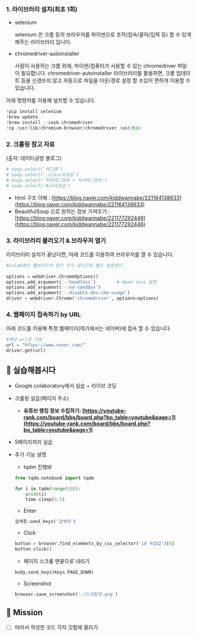 ### 1. 라이브러리 설치(최초 1회)

- selenium
    
    selenium 은 크롬 등의 브라우저를 파이썬으로 조작(접속/클릭/입력 등) 할 수 있게 해주는 라이브러리 입니다. 
    
- chromedriver-autoinstaller
    
    사람이 사용하는 크롬 외에,  파이썬/컴퓨터가 사용할 수 있는 chromedriver 파일이 필요합니다. chromedriver-autoinstaller 라이브러리를 활용하면,  크롬 업데이트 등을 신경쓰지 않고 자동으로 파일을 다운/경로 설정 할 수있어 편하게 이용할 수 있습니다. 
    

아래 명령어를 이용해 설치할 수 있습니다. 

```python
!pip install selenium
!brew update
!brew install --cask chromedriver
!cp /usr/lib/chromium-browser/chromedriver /usr/bin
```

### 2. 크롤링 참고 자료

(출처: 데이터공방 블로그)

```python
# soup.select('태그명')
# soup.select('.class속성값')
# soup.select('부모태그정보 > 자식태그정보')
# soup.select('#id속성값')
```

- html 구조 이해 :  [https://blog.naver.com/kiddwannabe/221164138633](https://blog.naver.com/kiddwannabe/221164138633)
- BeautifulSoup 으로 원하는 정보 가져오기 : [https://blog.naver.com/kiddwannabe/221177292446](https://blog.naver.com/kiddwannabe/221177292446)

### 3. 라이브러리 불러오기 & 브라우저 열기

라이브러리 설치가 끝났다면,  아래 코드를 이용하여 브라우저를 열 수 있습니다. 

```python
#Colab에선 웹브라우저 창이 뜨지 않으므로 별도 설정한다.
 
options = webdriver.ChromeOptions()
options.add_argument('--headless')        # Head-less 설정
options.add_argument('--no-sandbox')
options.add_argument('--disable-dev-shm-usage')
driver = webdriver.Chrome('chromedriver', options=options)
```

### 4. 웹페이지 접속하기 by URL

아래 코드를 이용해 특정 웹페이지(여기에서는 네이버)에 접속 할 수 있습니다. 

```python
#해당 url로 이동
url = "https://www.naver.com/" 
driver.get(url)
```

## 🤗 실습해봅시다

- Google colaboratory에서 실습 + 라이브 코딩
- 크롤링 실습(페이지 주소)
    - **유튜브 랭킹 정보 수집하기: [https://youtube-rank.com/board/bbs/board.php?bo_table=youtube&page=1](https://youtube-rank.com/board/bbs/board.php?bo_table=youtube&page=1)**
- 5페이지까지 실습
- 추가 기능 설명
    - tqdm 진행바
    
    ```python
    from tqdm.notebook import tqdm
    
    for i in tqdm(range(10)):
    	print(i)
    	time.sleep(1.5)
    ```
    
    - Enter
    
    ```python
    검색창.send_keys('검색어')
    ```
    
    - Click
    
    ```python
    button = browser.find_elements_by_css_selector('id 속성값')[0]
    button.click()
    ```
    
    - 페이지 스크롤 맨끝으로 내리기
    
    ```python
    body.send_keys(Keys.PAGE_DOWN)
    ```
    
    - Screenshot
    
    ```python
    browser.save_screenshot('./스크린샷.png')
    ```
    

## 💪 Mission

- [ ]  따라서 작성한 코드 각자 깃헙에 올리기
